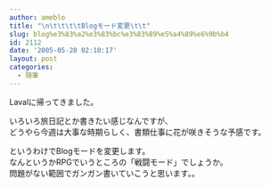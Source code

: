 ```yaml
---
author: ameblo
title: "\n\t\t\t\tBlogモード変更\t\t"
slug: blog%e3%83%a2%e3%83%bc%e3%83%89%e5%a4%89%e6%9b%b4
id: 2112
date: '2005-05-20 02:10:17'
layout: post
categories:
  - 随筆
---
```


Lavalに帰ってきました。  

いろいろ旅日記とか書きたい感じなんですが、  
どうやら今週は大事な時期らしく、書類仕事に花が咲きそうな予感です。  

というわけでBlogモードを変更します。  
なんというかRPGでいうところの「戦闘モード」でしょうか。  
問題がない範囲でガンガン書いていこうと思います。。